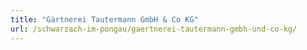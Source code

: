 ```yaml
---
title: "Gärtnerei Tautermann GmbH & Co KG"
url: /schwarzach-im-pongau/gaertnerei-tautermann-gmbh-und-co-kg/
---
```

